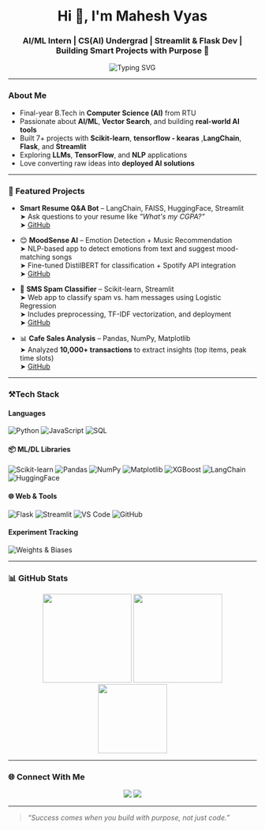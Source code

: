 <h1 align="center">Hi 👋, I'm Mahesh Vyas</h1>
<h3 align="center">AI/ML Intern | CS(AI) Undergrad | Streamlit & Flask Dev | Building Smart Projects with Purpose 🚀</h3>

<div align="center">
  <img src="https://readme-typing-svg.demolab.com?font=Fira+Code&size=22&pause=1000&center=true&vCenter=true&width=500&lines=Final+Year+CS+AI+Student+@RTU;Building+AI+Apps+%F0%9F%96%A5%EF%B8%8F+with+Python+%2B+ML;Flask+%2B+Streamlit+Project+Deployer;Always+Learning+%F0%9F%94%8D+%7C+Always+Building" alt="Typing SVG" />
</div>

---

###  About Me

- Final-year B.Tech in **Computer Science (AI)** from RTU  
- Passionate about **AI/ML**, **Vector Search**, and building **real-world AI tools**
- Built 7+ projects with **Scikit-learn**, **tensorflow - kearas** ,**LangChain**, **Flask**, and **Streamlit**
-  Exploring **LLMs**, **TensorFlow**, and **NLP** applications
-  Love converting raw ideas into **deployed AI solutions**

---

### 💼 Featured Projects

-  **Smart Resume Q&A Bot** – LangChain, FAISS, HuggingFace, Streamlit  
  ➤ Ask questions to your resume like *"What's my CGPA?"*  
  ➤ [GitHub](https://github.com/maheshh-v/Resume-Q-A-Chatbot)

- 😊 **MoodSense AI** – Emotion Detection + Music Recommendation  
  ➤ NLP-based app to detect emotions from text and suggest mood-matching songs  
  ➤ Fine-tuned DistilBERT for classification + Spotify API integration  
  ➤ [GitHub](https://github.com/maheshh-v/MoodSense-AI)

- 📩 **SMS Spam Classifier** – Scikit-learn, Streamlit  
  ➤ Web app to classify spam vs. ham messages using Logistic Regression  
  ➤ Includes preprocessing, TF-IDF vectorization, and deployment  
  ➤ [GitHub](https://github.com/maheshh-v/SMS-Spam-Classifier)

- 📊 **Cafe Sales Analysis** – Pandas, NumPy, Matplotlib  
  ➤ Analyzed **10,000+ transactions** to extract insights (top items, peak time slots)  
  ➤ [GitHub](https://github.com/maheshh-v/Cafe-sales-Analysis)


---

### ⚒Tech Stack

####  Languages
![Python](https://img.shields.io/badge/-Python-3776AB?style=flat&logo=python&logoColor=white)
![JavaScript](https://img.shields.io/badge/-JavaScript-F7DF1E?style=flat&logo=javascript)
![SQL](https://img.shields.io/badge/-SQL-4479A1?style=flat&logo=postgresql)

#### 📦 ML/DL Libraries
![Scikit-learn](https://img.shields.io/badge/-Scikit--learn-F7931E?style=flat&logo=scikit-learn&logoColor=white)
![Pandas](https://img.shields.io/badge/-Pandas-150458?style=flat&logo=pandas)
![NumPy](https://img.shields.io/badge/-NumPy-013243?style=flat&logo=numpy)
![Matplotlib](https://img.shields.io/badge/-Matplotlib-11557C?style=flat)
![XGBoost](https://img.shields.io/badge/-XGBoost-EC5C25?style=flat&logo=python&logoColor=white)
![LangChain](https://img.shields.io/badge/-LangChain-000?style=flat)
![HuggingFace](https://img.shields.io/badge/-HuggingFace-FCC624?style=flat&logo=huggingface)

#### 🌐 Web & Tools
![Flask](https://img.shields.io/badge/-Flask-000000?style=flat&logo=flask)
![Streamlit](https://img.shields.io/badge/-Streamlit-FF4B4B?style=flat&logo=streamlit&logoColor=white)
![VS Code](https://img.shields.io/badge/-VS%20Code-007ACC?style=flat&logo=visual-studio-code)
![GitHub](https://img.shields.io/badge/-GitHub-181717?style=flat&logo=github)

####  Experiment Tracking
![Weights & Biases](https://img.shields.io/badge/-W%26B-FCC624?style=flat&logo=wandb)

---

### 📊 GitHub Stats

<div align="center">
  <img src="https://github-readme-stats.vercel.app/api?username=maheshh-v&show_icons=true&theme=radical" height="180"/>
  <img src="https://github-readme-streak-stats.herokuapp.com/?user=maheshh-v&theme=radical" height="180"/>
</div>

<div align="center">
  <img src="https://github-readme-stats.vercel.app/api/top-langs/?username=maheshh-v&layout=compact&theme=radical" height="140"/>
</div>

---

### 🌐 Connect With Me

<p align="center">
  <a href="https://www.linkedin.com/in/mahesh-vyas-88ab41188/" target="_blank"><img src="https://img.shields.io/badge/-LinkedIn-0077B5?style=for-the-badge&logo=linkedin&logoColor=white"/></a>
  <a href="mailto:maheshvya.724@gmail.com"><img src="https://img.shields.io/badge/-Gmail-D14836?style=for-the-badge&logo=gmail&logoColor=white"/></a>
</p>

---

> _“Success comes when you build with purpose, not just code.”_

